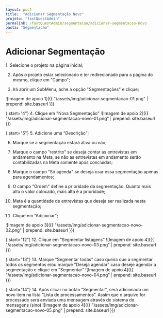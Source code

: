 ```yaml
---
layout: post
title:  "Adicionar Segmentação Novo"
projeto: "fastQuestAdmin"
permalink: /fastQuestAdmin/segmentacao/adicionar-segmentacao-novo
pasta: "Segmentacao"
---
```

# Adicionar Segmentação

<div class="row" markdown="1">
<div class="6u 12u$(small)" markdown="1">
1. Selecione o projeto na página inicial;

2. Após o projeto estar selecionado e ter redirecionado para a página do mesmo, clique em "Campo";

3. Irá abrir um SubMenu, ache a opção "Segmentações" e clique;
</div>
<div class="6u 12u$(small)" markdown="1">
![Imagem de apoio 1]({{ "/assets/img/adicionar-segmentacao-01.png" | prepend: site.baseurl }})
</div>                               
</div>

{:start="4"}
4. Clique em "Nova Segmentação"
![Imagem de apoio 2]({{ "/assets/img/adicionar-segmentacao-novo-01.png" | prepend: site.baseurl }})


<div class="row" markdown="1">
<div class="6u 12u$(small)" markdown="1">

{:start="5"}
5. Adicione uma "Descrição";

6. Marque se a segmentação estará ativa ou não;

7. Marque o campo "restrito" se deseja contar as entrevistas em andamento na Meta, se não as entrevistas em andamento serão contabilizadas na Meta somente após concluídas;

8. Marque o campo "Só agenda" se deseja usar essa segmentação apenas para agendamentos;

9. O campo "Ordem" define a prioridade da segmentação. Quanto mais alto o valor colocado, mais alta é a prioridade;

10. Meta é a quantidade de entrevistas que deseja ser realizada nesta segmentação;

11. Clique em "Adicionar";
</div>
<div class="6u 12u$(small)" markdown="1" style="margin-left:auto">
![Imagem de apoio 3]({{ "/assets/img/adicionar-segmentacao-novo-02.png" | prepend: site.baseurl }})
</div>                               
</div>

{:start="12"}
12. Clique em "Segmentar listagens" 
![Imagem de apoio 4]({{ "/assets/img/adicionar-segmentacao-novo-03.png" | prepend: site.baseurl }})

{:start="13"}
13. Marque "Segmentar todas" caso queira que a segmentar todos os segmentos e/ou marque "Deseja agendar" caso deseje agendar a segmentação 
e clique em "Segmentar"
![Imagem de apoio 4]({{ "/assets/img/adicionar-segmentacao-novo-04.png" | prepend: site.baseurl }})

{:start="14"}
14. Após clicar no botão "Segmentar", será adicionado um novo item na lista “Lista de processamentos”. Assim que o arquivo for processado será enviada uma mensagem através do sistema de mensagens (sino)
![Imagem de apoio 4]({{ "/assets/img/adicionar-segmentacao-novo-05.png" | prepend: site.baseurl }})